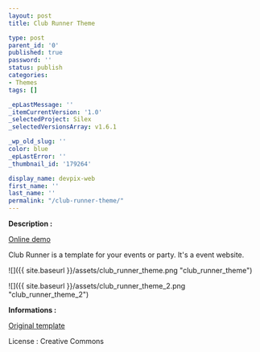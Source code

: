 ```yaml
---
layout: post
title: Club Runner Theme

type: post
parent_id: '0'
published: true
password: ''
status: publish
categories:
- Themes
tags: []

_epLastMessage: ''
_itemCurrentVersion: '1.0'
_selectedProject: Silex
_selectedVersionsArray: v1.6.1

_wp_old_slug: ''
color: blue
_epLastError: ''
_thumbnail_id: '179264'

display_name: devpix-web
first_name: ''
last_name: ''
permalink: "/club-runner-theme/"
---
```


**Description :**

[Online demo](http://silexprod.com/silex_cifacom20102011/?/club_runner "Online Demo")

Club Runner is a template for your events or party. It's a event website.

![]({{ site.baseurl }}/assets/club_runner_theme.png "club_runner_theme")

![]({{ site.baseurl }}/assets/club_runner_theme_2.png "club_runner_theme_2")

**Informations :**

[Original template](http://www.templatemo.com/preview/templatemo_246_club)

License
: Creative Commons